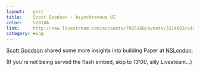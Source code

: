 ```yaml
---
layout:   post
title:    Scott Goodson - Asynchronous UI
color:    52818A
link:     http://new.livestream.com/accounts/7925260/events/3214603/videos/57840338/
category: ❤ing
---
```


[Scott Goodson][scottgoodson] shared some more insights into building Paper at
[NSLondon]:

<div class="large embed" data-url="http://new.livestream.com/accounts/7925260/events/3214603/videos/57840338/">

</div>

(If you're not being served the flash embed, skip to _13:00_, silly Livesteam…)

[scottgoodson]: https://twitter.com/scottgoodson
[nslondon]: https://meetup.com/NSLondon
